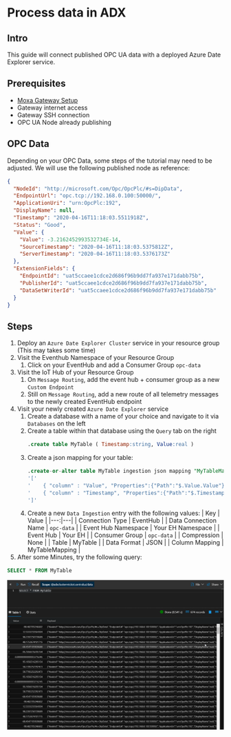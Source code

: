 # Process data in ADX

## Intro

This guide will connect published OPC UA data with a deployed Azure Date Explorer service.

## Prerequisites

* [Moxa Gateway Setup](./moxa-gateway-setup.md)
* Gateway internet access
* Gateway SSH connection
* OPC UA Node already publishing

## OPC Data

Depending on your OPC Data, some steps of the tutorial may need to be adjusted. We will use the following published node as reference:

```json
{
  "NodeId": "http://microsoft.com/Opc/OpcPlc/#s=DipData",
  "EndpointUrl": "opc.tcp://192.168.0.100:50000/",
  "ApplicationUri": "urn:OpcPlc:192",
  "DisplayName": null,
  "Timestamp": "2020-04-16T11:18:03.5511918Z",
  "Status": "Good",
  "Value": {
    "Value": -3.2162452993532734E-14,
    "SourceTimestamp": "2020-04-16T11:18:03.5375812Z",
    "ServerTimestamp": "2020-04-16T11:18:03.5376173Z"
  },
  "ExtensionFields": {
    "EndpointId": "uat5ccaee1cdce2d686f96b9dd7fa937e171dabb75b",
    "PublisherId": "uat5ccaee1cdce2d686f96b9dd7fa937e171dabb75b",
    "DataSetWriterId": "uat5ccaee1cdce2d686f96b9dd7fa937e171dabb75b"
  }
}
```

## Steps

1. Deploy an `Azure Date Explorer Cluster` service in your resource group (This may takes some time)
1. Visit the Eventhub Namespace of your Resource Group
    1. Click on your EventHub and add a Consumer Group `opc-data`
1. Visit the IoT Hub of your Resource Group
    1. On `Message Routing`, add the event hub + consumer group as a new `Custom Endpoint`
    1. Still on `Message Routing`, add a new route of all telemetry messages to the newly created EventHub endpoint
1. Visit your newly created `Azure Date Explorer` service
    1. Create a database with a name of your choice and navigate to it via `Databases` on the left
    1. Create a table within that database using the `Query` tab on the right
        ```sql
        .create table MyTable ( Timestamp:string, Value:real )
        ```
    1. Create a json mapping for your table:
        ```sql
        .create-or-alter table MyTable ingestion json mapping "MyTableMapping"
        '['
        '    { "column" : "Value", "Properties":{"Path":"$.Value.Value"}},'
        '    { "column" : "Timestamp", "Properties":{"Path":"$.Timestamp"}}'
        ']'
        ```
    1. Create a new `Data Ingestion` entry with the following values:
        | Key | Value |
        |---:|---|
        |  Connection Type | EventHub  |
        |  Data Connection Name | `opc-data`  |
        |  Event Hub Namespace | Your EH Namespace  |
        |  Event Hub | Your EH  |
        |  Consumer Group | `opc-data` |
        |  Compression | None |
        |  Table | MyTable |
        |  Data Format | JSON |
        |  Column Mapping | MyTableMapping |
1. After some Minutes, try the following query:
```sql
SELECT * FROM MyTable
```

![img](../.imgs/adx_query_success.png)


